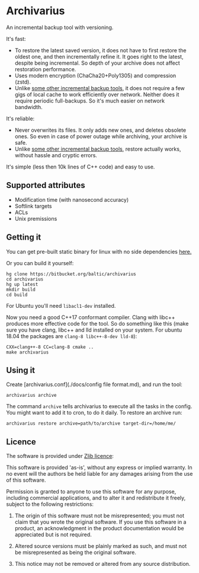 Archivarius
===========

An incremental backup tool with versioning.

It's fast:

- To restore the latest saved version, it does not have to first restore the oldest one, and then incrementally refine it. It goes right to the latest, despite being incremental. So depth of your archive does not affect restoration performance.
- Uses modern encryption (ChaCha20+Poly1305) and compression (zstd).
- Unlike [some other incremental backup tools][1], it does not require a few gigs of local cache to work efficiently over network. Neither does it require periodic full-backups. So it's much easier on network bandwidth.

It's reliable:

- Never overwrites its files. It only adds new ones, and deletes obsolete ones. So even in case of power outage while archiving, your archive is safe.
- Unlike [some other incremental backup tools][1], restore actually works, without hassle and cryptic errors.

[1]: http://duplicity.nongnu.org/ "duplicity"

It's simple (less then 10k lines of C++ code) and easy to use.

## Supported attributes

- Modification time (with nanosecond accuracy)
- Softlink targets
- ACLs
- Unix premissions

## Getting it

You can get pre-built static binary for linux with no side dependencies [here.](https://bitbucket.org/baltic/archivarius/downloads/archivarius)

Or you can build it yourself:

    hg clone https://bitbucket.org/baltic/archivarius
    cd archivarius
    hg up latest
	mkdir build
	cd build

For Ubuntu you'll need `libacl1-dev` installed.

Now you need a good C++17 conformant compiler. Clang with libc++ produces more effective code for the tool. So do something like this (make sure you have clang, libc++ and lld installed on your system. For ubuntu 18.04 the packages are `clang-8 libc++-8-dev lld-8`):

    CXX=clang++-8 CC=clang-8 cmake ..
    make archivarius

## Using it

Create [archivarius.conf](./docs/config file format.md), and run the tool:

    archivarius archive

The command `archive` tells archivarius to execute all the tasks in the config. You might want to add it to cron, to do it daily.
To restore an archive run:

	archivarius restore archive=path/to/archive target-dir=/home/me/

## Licence 

The software is provided under [Zlib licence](https://en.wikipedia.org/wiki/Zlib_License):

This software is provided 'as-is', without any express or implied warranty. In no event will the authors be held liable for any damages arising from the use of this software.

Permission is granted to anyone to use this software for any purpose, including commercial applications, and to alter it and redistribute it freely, subject to the following restrictions:

1. The origin of this software must not be misrepresented; you must not claim that you wrote the original software. If you use this software in a product, an acknowledgment in the product documentation would be appreciated but is not required.

2. Altered source versions must be plainly marked as such, and must not be misrepresented as being the original software.

3. This notice may not be removed or altered from any source distribution.
